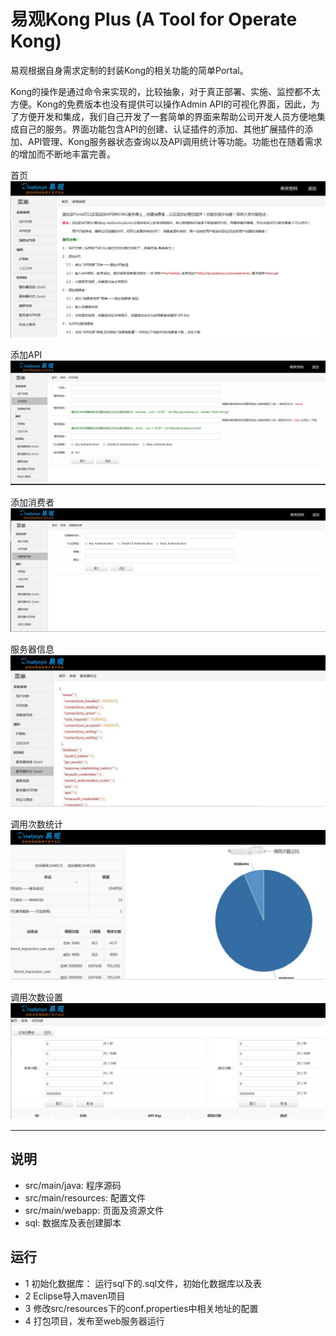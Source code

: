 # 易观Kong Plus (A Tool for Operate Kong)

易观根据自身需求定制的封装Kong的相关功能的简单Portal。

Kong的操作是通过命令来实现的，比较抽象，对于真正部署、实施、监控都不太方便。Kong的免费版本也没有提供可以操作Admin API的可视化界面，因此，为了方便开发和集成，我们自己开发了一套简单的界面来帮助公司开发人员方便地集成自己的服务。界面功能包含API的创建、认证插件的添加、其他扩展插件的添加、API管理、Kong服务器状态查询以及API调用统计等功能。功能也在随着需求的增加而不断地丰富完善。


首页
![index](/img/index.jpg)

添加API
![api](/img/addapi.jpg)

添加消费者
![api](/img/addconsumer.jpg)

服务器信息
![info](/img/sinfo.jpg)

调用次数统计
![call](/img/count1.jpg)

调用次数设置
![call](/img/count2.jpg)


------

## 说明
 - src/main/java: 程序源码
 - src/main/resources: 配置文件
 - src/main/webapp: 页面及资源文件
 - sql: 数据库及表创建脚本

## 运行
 - 1 初始化数据库： 运行sql下的.sql文件，初始化数据库以及表
 - 2 Eclipse导入maven项目
 - 3 修改src/resources下的conf.properties中相关地址的配置
 - 4 打包项目，发布至web服务器运行

